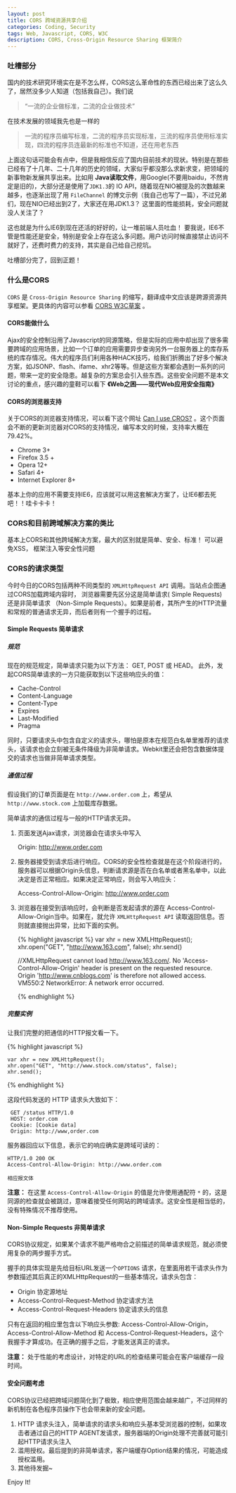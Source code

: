 ```yaml
---
layout: post
title: CORS 跨域资源共享介绍
categories: Coding, Security
tags: Web, Javascript, CORS, W3C
description: CORS, Cross-Origin Resource Sharing 框架简介
---
```


### 吐槽部分

国内的技术研究环境实在是不怎么样，CORS这么革命性的东西已经出来了这么久了，居然没多少人知道（包括我自己）。我们说

> “一流的企业做标准，二流的企业做技术”

在技术发展的领域我先也是一样的

> 一流的程序员编写标准，二流的程序员实现标准，三流的程序员使用标准实现，四流的程序员连最新的标准也不知道，还在用老东西

上面这句话可能会有点中，但是我相信反应了国内目前技术的现状。特别是在那些已经有了十几年、二十几年的历史的领域，大家似乎都没那么求新求变，把领域的新事物新发展共享出来。比如用 **Java读取文件**，用Google(不要用baidu，不然肯定是旧的)，大部分还是使用了`JDK1.3`的 IO API，随着现在NIO被提及的次数越来越多，也逐渐出现了用 `FileChannel` 的博文示例（我自己也写了一篇），不过兄弟们，现在NIO已经出到2了，大家还在用JDK1.3？ 这里面的性能损耗，安全问题就没人关注了？

这也就是为什么IE6到现在还活的好好的，让一堆前端人员吐血！ 要我说，IE6不管是性能还是安全，特别是安全上存在这么多问题。用户访问时候直接禁止访问不就好了，还费时费力的支持，其实是自己给自己挖坑。

吐槽部分完了，回到正题！

### 什么是CORS

`CORS` 是 `Cross-Origin Resource Sharing` 的缩写，翻译成中文应该是跨源资源共享框架。更具体的内容可以参看 [CORS W3C草案](http://www.w3.org/TR/cors/) 。

#### CORS能做什么

Ajax的安全控制沿用了Javascript的同源策略，但是实际的应用中却出现了很多需要跨域的应用场景，比如一个订单的应用需要异步查询另外一台服务器上的库存系统的库存情况。伟大的程序员们利用各种HACK技巧，给我们折腾出了好多个解决方案，如JSONP、flash、ifame、xhr2等等。但是这些方案都会遇到一系列的问题，带来一定的安全隐患。越复杂的方案总会引入些东西。这些安全问题不是本文讨论的重点，感兴趣的童鞋可以看下 **《Web之困——现代Web应用安全指南》**

#### CORS的浏览器支持
    
关于CORS的浏览器支持情况，可以看下这个网址 [Can I use CROS?](http://caniuse.com/cors) 。这个页面会不断的更新浏览器对CORS的支持情况，编写本文的时候，支持率大概在79.42%。

- Chrome 3+
- Firefox 3.5 +
- Opera 12+
- Safari 4+
- Internet Explorer 8+ 

基本上你的应用不需要支持IE6，应该就可以用这套解决方案了，让IE6都去死吧！！哇卡卡卡！

### CORS和目前跨域解决方案的类比

基本上CORS和其他跨域解决方案，最大的区别就是简单、安全、标准！ 可以避免XSS， 框架注入等安全性问题

### CORS的请求类型

今时今日的CORS包括两种不同类型的 `XMLHttpRequest API` 调用。当站点企图通过CORS加载跨域内容时， 浏览器需要先区分这是简单请求( Simple Requests) 还是非简单请求 （Non-Simple Requests）。如果是前者，其所产生的HTTP流量和常规的普通请求无异，而后者则有一个握手的过程。

#### Simple Requests 简单请求

##### 规范

现在的规范规定，简单请求只能为以下方法： GET, POST 或 HEAD。 此外，发起CORS简单请求的一方只能获取到以下这些响应头的值：

- Cache-Control
- Content-Language
- Content-Type
- Expires
- Last-Modified
- Pragma

同时，只要请求头中包含自定义的请求头，哪怕是原本在规范白名单里推荐的请求头，该请求也会立刻被无条件降级为非简单请求。Webkit里还会把包含数据体提交的请求也当做非简单请求类型。

##### 通信过程

假设我们的订单页面是在 `http://www.order.com` 上，希望从 `http://www.stock.com` 上加载库存数据。

简单请求的通信过程与一般的HTTP请求无异。

1. 页面发送Ajax请求，浏览器会在请求头中写入
    
    Origin: http://www.order.com
    
2. 服务器接受到请求后进行响应。CORS的安全性检查就是在这个阶段进行的，服务器可以根据Origin头信息，判断请求源是否在白名单或者黑名单中，以此决定是否正常相应。如果决定正常响应，则会写入响应头：

    Access-Control-Allow-Origin: http://www.order.com
    
3. 浏览器在接受到该响应时，会判断是否发起请求的源在 Access-Control-Allow-Origin当中。如果在，就允许 `XMLHttpRequest API` 读取返回信息。否则就直接抛出异常，比如下面的实例。
    
    {% highlight javascript %}
    var xhr = new XMLHttpRequest();
    xhr.open("GET", "http://www.163.com", false);
    xhr.send()
    
    //XMLHttpRequest cannot load http://www.163.com/. No 'Access-Control-Allow-Origin' header is present on the requested resource. Origin 'http://www.cnblogs.com' is therefore not allowed access. VM550:2
NetworkError: A network error occurred.
    
    {% endhighlight %}
    
##### 完整实例

让我们完整的把通信的HTTP报文看一下。

{% highlight javascript %}

    var xhr = new XMLHttpRequest();
    xhr.open("GET", "http://www.stock.com/status", false);
    xhr.send();
    
{% endhighlight %}

这段代码发送的 HTTP 请求头大致如下：

     GET /status HTTP/1.0
     HOST: order.com
     Cookie: [Cookie data]
     Origin: http://www,order.com

服务器回应以下信息，表示它的响应确实是跨域可读的：

    HTTP/1.0 200 OK
    Access-Control-Allow-Origin: http://www.order.com
    
    相应报文体
    
**注意：** 在这里 `Access-Control-Allow-Origin` 的值是允许使用通配符 `*` 的，这是同源的检查就会被跳过，意味着接受任何网站的跨域请求。这安全性是相当低的，没有特殊情况不推荐使用。

#### Non-Simple Requests 非简单请求

CORS协议规定，如果某个请求不能严格吻合之前描述的简单请求规范，就必须使用复杂的两步握手方式。

握手的具体实现是先给目标URL发送一个`OPTIONS` 请求，在里面用若干请求头作为参数描述其后真正的XMLHttpRequest的一些基本情况，请求头包含：

- Origin 协定源地址
- Access-Control-Request-Method 协定请求方法
- Access-Control-Request-Headers 协定请求头的信息

只有在返回的相应里包含以下响应头参数: Access-Control-Allow-Origin， Access-Control-Allow-Method 和 Access-Control-Request-Headers，这个我握手才算成功。在正确的握手之后，才能发送真正的请求。

**注意：** 处于性能的考虑设计，对特定的URL的检查结果可能会在客户端缓存一段时间。

#### 安全问题考虑

CORS协议已经把跨域问题简化到了极致，相应使用范围会越来越广，不过同样的新机制在各色程序员操作下也会带来新的安全问题。

1. HTTP 请求头注入，简单请求的请求头和响应头基本受浏览器的控制，如果攻击者通过自己的HTTP AGENT发请求，服务器端的Origin处理不完善就可能引起HTTP请求头注入
2. 滥用授权。最后提到的非简单请求，客户端缓存Option结果的情况，可能造成授权滥用。
3. 其他待发掘~

Enjoy It!